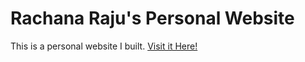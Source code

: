 # Rachana Raju's Personal Website
This is a personal website I built.
[Visit it Here!](https://rachanaraju3.github.io/personalwebsite)
